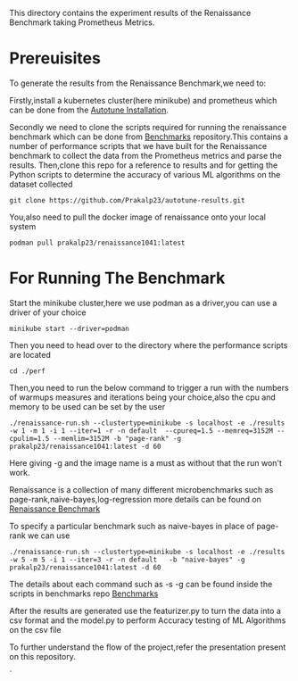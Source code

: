 This directory contains the experiment results of the Renaissance Benchmark taking Prometheus Metrics.
# Prereuisites
To generate the results from the Renaissance Benchmark,we need to:  

 Firstly,install a kubernetes cluster(here minikube) and prometheus which can be done from the [Autotune Installation](https://github.com/kruize/autotune/blob/master/docs/autotune_install.md). 
 
 Secondly we need to clone the scripts required for running the renaissance benchmark which can be done from [Benchmarks](https://github.com/Prakalp23/benchmarks/tree/renaissance) repository.This contains a number of performance scripts that we have built for the Renaissance benchmark to collect the data from the Prometheus metrics and parse the results.
 Then,clone this repo for a reference to results and for getting the Python scripts to determine the accuracy of various ML algorithms on the dataset collected
 
 `git clone https://github.com/Prakalp23/autotune-results.git`
 
 You,also need to pull the docker image of renaissance onto your local system
 
 `podman pull prakalp23/renaissance1041:latest`
 
 # For Running The Benchmark
 
 Start the minikube cluster,here we use podman as a driver,you can use a driver of your choice
 
 `minikube start --driver=podman`
 
 Then you need to head over to the directory where the performance scripts are located
 
 `cd ./perf`
 
 Then,you need to run the below command to trigger a run with the numbers of warmups measures and iterations being your choice,also the cpu and memory to be used can be set by the user
 
 `./renaissance-run.sh --clustertype=minikube -s localhost -e ./results -w 1 -m 1 -i 1 --iter=1 -r -n default  --cpureq=1.5 --memreq=3152M --cpulim=1.5 --memlim=3152M -b "page-rank" -g prakalp23/renaissance1041:latest -d 60`
 
 Here giving -g and the image name is a must as without that the run won't work.
 
 Renaissance is a collection of many different microbenchmarks such as page-rank,naive-bayes,log-regression more details can be found on [Renaissance Benchmark](https://github.com/renaissance-benchmarks/renaissance)
 
 To specify a particular benchmark such as naive-bayes in place of page-rank we can use
 
 `./renaissance-run.sh --clustertype=minikube -s localhost -e ./results -w 5 -m 5 -i 1 --iter=3 -r -n default   -b "naive-bayes" -g prakalp23/renaissance1041:latest -d 60`
 
 The details about each command such as -s -g can be found inside the scripts in benchmarks repo [Benchmarks](https://github.com/Prakalp23/benchmarks/tree/renaissance)
 
 After the results are generated use the featurizer.py to turn the data into a csv format and the model.py to perform Accuracy testing of ML Algorithms on the csv file
 
 To further understand the flow of the project,refer the presentation present on this repository.
 
 `
